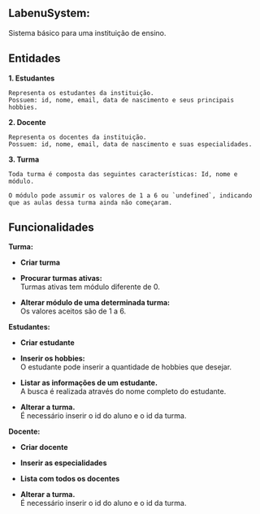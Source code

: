 ## LabenuSystem:

Sistema básico para uma instituição de ensino.

## Entidades

<strong>1. Estudantes</strong> 

    Representa os estudantes da instituição.
    Possuem: id, nome, email, data de nascimento e seus principais hobbies. 

<strong>2. Docente</strong> 

    Representa os docentes da instituição.
    Possuem: id, nome, email, data de nascimento e suas especialidades.

<strong>3. Turma</strong> 

    Toda turma é composta das seguintes características: Id, nome e módulo.
    
    O módulo pode assumir os valores de 1 a 6 ou `undefined`, indicando que as aulas dessa turma ainda não começaram.

## Funcionalidades

<strong> Turma: </strong>

<ul>
    <p><li><strong>Criar turma</strong></li></p>
    <p><li><strong>Procurar turmas ativas:</strong></li> Turmas ativas tem módulo diferente de 0. </p>
    <p><li><strong>Alterar módulo de uma determinada turma:</strong></li> Os valores aceitos são de 1 a 6.</p>
</ul>

<strong> Estudantes: </strong>

<ul>
    <p><li><strong>Criar estudante</strong></li></p>
    <p><li><strong>Inserir os hobbies:</strong></li>O estudante pode inserir a quantidade de hobbies que desejar.</p>
    <p><li><strong>Listar as informações de um estudante.</strong></li> A busca é realizada através do nome completo do estudante.</p>
    <p><li><strong>Alterar a turma.</strong></li> É necessário inserir o id do aluno e o id da turma.</p>
</ul>

<strong> Docente: </strong>

<ul>
    </p><li><strong>Criar docente</strong></li></p>
    <p><li><strong>Inserir as especialidades </strong></li></p>
    </p><li><strong>Lista com todos os docentes</strong></li></p>
    </p><li><strong>Alterar a turma.</strong></li>É necessário inserir o id do aluno e o id da turma.</p>
</ul>

